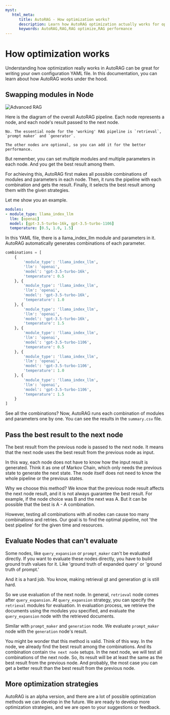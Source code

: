 ```yaml
---
myst:
   html_meta:
      title: AutoRAG - How optimization works?
      description: Learn how AutoRAG optimization actually works for optimal RAG pipeline
      keywords: AutoRAG,RAG,RAG optimize,RAG performance
---
```

# How optimization works

Understanding how optimization really works in AutoRAG can be great for writing your own configuration YAML file. 
In this documentation, you can learn about how AutoRAG works under the hood. 

## Swapping modules in Node

![Advanced RAG](https://github.com/Marker-Inc-Korea/AutoRAG/assets/96727832/79dda7ba-e9d8-4552-9e7b-6a5f9edc4c1a)

Here is the diagram of the overall AutoRAG pipeline.
Each node represents a node, and each node's result passed to the next node.

```{admonition} Do I need to use all nodes?
No. The essential node for the 'working' RAG pipeline is `retrieval`, `prompt maker` and `generator`.

The other nodes are optional, so you can add it for the better performance.
```

But remember, you can set multiple modules and multiple parameters in each node. 
And you get the best result among them. 

For achieving this, AutoRAG first makes all possible combinations of modules and parameters in each node. 
Then, it runs the pipeline with each combination and gets the result. 
Finally, it selects the best result among them with the given strategies.

Let me show you an example.

```yaml
modules:
- module_type: llama_index_llm
  llm: [openai]
  model: [gpt-3.5-turbo-16k, gpt-3.5-turbo-1106]
  temperature: [0.5, 1.0, 1.5]
```

In this YAML file, there is a llama_index_llm module and parameters in it. 
AutoRAG automatically generates combinations of each parameter.

```python
combinations = [
    {
        'module_type': 'llama_index_llm',
        'llm': 'openai',
        'model': 'gpt-3.5-turbo-16k',
        'temperature': 0.5
    }, {
        'module_type': 'llama_index_llm',
        'llm': 'openai',
        'model': 'gpt-3.5-turbo-16k',
        'temperature': 1.0
    }, {
        'module_type': 'llama_index_llm',
        'llm': 'openai',
        'model': 'gpt-3.5-turbo-16k',
        'temperature': 1.5
    }, {
        'module_type': 'llama_index_llm',
        'llm': 'openai',
        'model': 'gpt-3.5-turbo-1106',
        'temperature': 0.5
    }, {
        'module_type': 'llama_index_llm',
        'llm': 'openai',
        'model': 'gpt-3.5-turbo-1106',
        'temperature': 1.0
    }, {
        'module_type': 'llama_index_llm',
        'llm': 'openai',
        'model': 'gpt-3.5-turbo-1106',
        'temperature': 1.5
    }
]
```

See all the combinations?
Now, AutoRAG runs each combination of modules and parameters one by one.
You can see the results in the `summary.csv` file.

## Pass the best result to the next node

The best result from the previous node is passed to the next node. 
It means that the next node uses the best result from the previous node as input.

In this way, each node does not have to know how the input result is generated. 
Think it as one of Markov Chain, which only needs the previous state to generate the next state.
The node itself does not need to know the whole pipeline or the previous states.

Why we choose this method? 
We know that the previous node result affects the next node result, and it is not always guarantee the best result.
For example, if the node choice was B and the next was A. But it can be possible that the best is A - A combination.

However, testing all combinations with all nodes can cause too many combinations and retries.
Our goal is to find the optimal pipeline, not 'the best pipeline' for the given time and resources.

## Evaluate Nodes that can't evaluate

Some nodes, like `query_expansion` or `prompt_maker` can't be evaluated directly.
If you want to evaluate these nodes directly, you have to build ground truth values for it. 
Like 'ground truth of expanded query' or 'ground truth of prompt.'

And it is a hard job. You know, making retrieval gt and generation gt is still hard.

So we use evaluation of the next node.
In general, `retrieval` node comes after `query_expansion`.
At `query_expansion` strategy, you can specify the `retrieval` modules for evaluation. 
In evaluation process, we retrieve the documents using the modules you specified, 
and evaluate the `query_expansion` node with the retrieved documents.

Similar with `prompt_maker` and `generation` node.
We evaluate `prompt_maker` node with the `generation` node's result.

You might be wonder that this method is valid.
Think of this way. 
In the node, we already find the best result among the combinations.
And its combination contain `the next node` setups.
In the next node, we will test all combinations of the next node. 
So, its result will be at least the same as the best result from the previous node.
And probably, the most case you can get a better result than the best result from the previous node.

## More optimization strategies

AutoRAG is an alpha version, and there are a lot of possible optimization methods we can develop in the future.
We are ready to develop more optimization strategies, and we are open to your suggestions or feedback.
